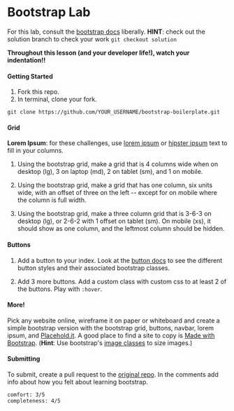 # Bootstrap Lab

For this lab, consult the [bootstrap docs](http://getbootstrap.com/) liberally. __HINT__: check out the solution branch to check your work `git checkout solution`

__Throughout this lesson (and your developer life!), watch your indentation!!__
#### Getting Started
1. Fork this repo.
1. In terminal, clone your fork.
```
git clone https://github.com/YOUR_USERNAME/bootstrap-boilerplate.git
```

#### Grid
**Lorem Ipsum**: for these challenges, use [lorem ipsum](http://www.lipsum.com/feed/html) or [hipster ipsum](http://hipsum.co/) text to fill in your columns.

1. Using the bootstrap grid, make a grid that is 4 columns wide when on desktop (lg), 3 on laptop (md), 2 on tablet (sm), and 1 on mobile.

1. Using the bootstrap grid, make a grid that has one column, six units wide, with an offset of three on the left -- except for on mobile where the column is full width.

1. Using the bootstrap grid, make a three column grid that is 3-6-3 on desktop (lg), or 2-6-2 with 1 offset on tablet (sm). On mobile (xs), it should show as one column, and the leftmost column should be hidden.

#### Buttons
1. Add a button to your index. Look at the [button docs](http://getbootstrap.com/css/#buttons) to see the different button styles and their associated bootstrap classes.

1. Add 3 more buttons. Add a custom class with custom css to at least 2 of the buttons. Play with `:hover`.

#### More!

Pick any website online, wireframe it on paper or whiteboard and create a simple bootstrap version with the bootstrap grid, buttons, navbar, lorem ipsum, and [Placehold.it](https://placehold.it/). A good place to find a site to copy is [Made with Bootstrap](http://builtwithbootstrap.com/). (**Hint**: Use bootstrap's [image classes](http://getbootstrap.com/css/#images) to size images.)

#### Submitting
To submit, create a pull request to the [original repo](https://github.com/sf-wdi-27-28/bootstrap-boilerplate). In the comments add info about how you felt about learning bootstrap.
  ```
  comfort: 3/5
  completeness: 4/5
  ```
